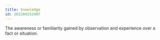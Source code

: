 ```yaml
---
title: knowledge
id: 202204152407
---
```


The awareness or familiarity gained by observation and experience over a fact or situation.
